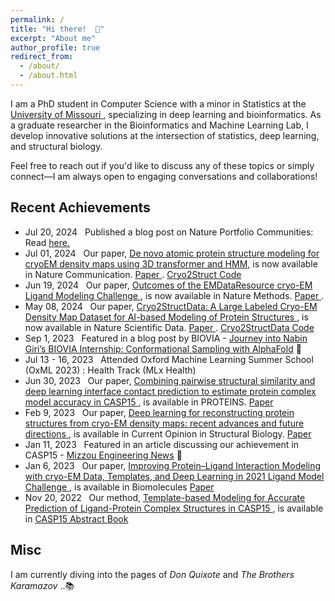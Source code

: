 ```yaml
---
permalink: /
title: "Hi there!  👋"
excerpt: "About me"
author_profile: true
redirect_from: 
  - /about/
  - /about.html
---
```


I am a PhD student in Computer Science with a minor in Statistics at the <a href="https://missouri.edu/" target="_blank"> University of Missouri </a>, specializing in deep learning and bioinformatics. As a graduate researcher in the Bioinformatics and Machine Learning Lab, I develop innovative solutions at the intersection of statistics, deep learning, and structural biology. 

Feel free to reach out if you'd like to discuss any of these topics or simply connect—I am always open to engaging conversations and collaborations!



## Recent Achievements

* Jul 20, 2024 &nbsp; Published a blog post on Nature Portfolio Communities: Read <a href="https://go.nature.com/4daiVBb" target="_blank">here. </a>
* Jul 01, 2024 &nbsp; Our paper, <ins> De novo atomic protein structure modeling for cryoEM density maps using 3D transformer and HMM</ins>, is now available in Nature Communication. <a href="https://doi.org/10.1038/s41467-024-49647-6" target="_blank"> Paper </a>. <a href="https://github.com/jianlin-cheng/Cryo2Struct" target="_blank">Cryo2Struct Code </a>
* Jun 19, 2024 &nbsp; Our paper, <ins> Outcomes of the EMDataResource cryo-EM Ligand Modeling Challenge </ins>, is now available in Nature Methods. <a href="https://doi.org/10.1038/s41592-024-02321-7" target="_blank"> Paper </a>.
* May 08, 2024 &nbsp; Our paper, <ins> Cryo2StructData: A Large Labeled Cryo-EM Density Map Dataset for AI-based Modeling of Protein Structures </ins>, is now available in Nature Scientific Data. <a href="https://doi.org/10.1038/s41597-024-03299-9" target="_blank"> Paper </a>. <a href="https://github.com/BioinfoMachineLearning/cryo2struct" target="_blank">Cryo2StructData Code </a>
* Sep 1, 2023 &nbsp; Featured in a blog post by BIOVIA - <a href="https://blog.3ds.com/brands/biovia/journey-into-nabin-giris-biovia-internship-conformational-sampling-with-alphafold/" target="_blank">Journey into Nabin Giri’s BIOVIA Internship: Conformational Sampling with AlphaFold</a> 🌟
* Jul 13 - 16, 2023 &nbsp; Attended Oxford Machine Learning Summer School (OxML 2023) : Health Track (MLx Health)
* Jun 30, 2023 &nbsp; Our paper, <ins> Combining pairwise structural similarity and deep learning interface contact prediction to estimate protein complex model accuracy in CASP15 </ins> , is available in PROTEINS. <a href="https://doi.org/10.1002/prot.26542" target="_blank">Paper </a>
* Feb 9, 2023 &nbsp; Our paper, <ins> Deep learning for reconstructing protein structures from cryo-EM density maps: recent advances and future directions </ins> , is available in Current Opinion in Structural Biology. <a href="https://doi.org/10.1016/j.sbi.2023.102536" target="_blank">Paper </a> 
* Jan 11, 2023 &nbsp; Featured in an article discussing our achievement in CASP15 - <a href="https://engineering.missouri.edu/2023/mizzou-team-ranks-first-in-category-at-casp15-protein-prediction-competition/" target="_blank">Mizzou Engineering News</a> 🌟
* Jan 6, 2023 &nbsp; Our paper, <ins> Improving Protein–Ligand Interaction Modeling with cryo-EM Data, Templates, and Deep Learning in 2021 Ligand Model Challenge </ins>, is available in Biomolecules <a href="https://www.mdpi.com/2218-273X/13/1/132" target="_blank">Paper </a> 
* Nov 20, 2022 &nbsp; Our method, <ins> Template-based Modeling for Accurate Prediction of Ligand-Protein Complex Structures in CASP15 </ins>, is available in  <a href="https://predictioncenter.org/casp15/doc/CASP15_Abstracts.pdf" target="_blank">CASP15 Abstract Book</a> 

## Misc
I am currently diving into the pages of *Don Quixote* and *The Brothers Karamazov* ..📚
